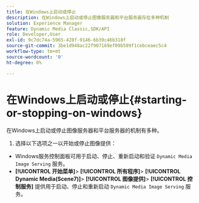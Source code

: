 ```yaml
---
title: 在Windows上启动或停止
description: 在Windows上启动或停止图像服务器和平台服务器存在多种机制
solution: Experience Manager
feature: Dynamic Media Classic,SDK/API
role: Developer,User
exl-id: 9c7dc74a-5965-428f-9146-6b39c46b318f
source-git-commit: 3be1d948ac22f907169ef09b509f1cebceaec5c4
workflow-type: tm+mt
source-wordcount: '0'
ht-degree: 0%

---
```


# 在Windows上启动或停止{#starting-or-stopping-on-windows}

在Windows上启动或停止图像服务器和平台服务器的机制有多种。

1. 选择以下选项之一以开始或停止图像提供：

* Windows服务控制面板可用于启动、停止、重新启动和验证 `Dynamic Media Image Serving` 服务。
* **[!UICONTROL 开始菜单]**> **[!UICONTROL 所有程序]**> **[!UICONTROL Dynamic Media(Scene7)]**> **[!UICONTROL 图像提供]**> **[!UICONTROL 控制服务]** 提供用于启动、停止和重新启动 `Dynamic Media Image Serving` 服务。
